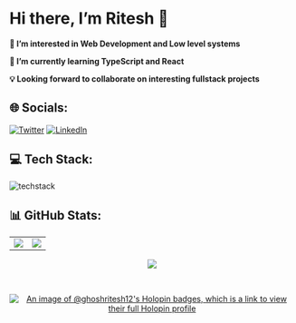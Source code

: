 # Hi there, I’m Ritesh 👋 
 
**👀 I’m interested in Web Development and Low level systems**
<br/>

**🌱 I’m currently learning TypeScript and React**
<br/>
 
**💡 Looking forward to collaborate on interesting fullstack projects**

## 🌐 Socials: 
[![Twitter](https://img.shields.io/badge/Twitter-%231DA1F2.svg?logo=Twitter&logoColor=white)](https://twitter.com/_riteshghosh)
[![LinkedIn](https://img.shields.io/badge/LinkedIn-%230077B5.svg?logo=linkedin&logoColor=white)](https://linkedin.com/in/ritesh-g)

## 💻 Tech Stack:
![techstack](https://skillicons.dev/icons?i=js,ts,java,c,bash,sass,css,html,vscode,idea,nodejs,expressjs,vuejs,react,nuxtjs,tailwind,mongodb,redis,docker,vercel,netlify,render,jwt,socketio)

## 📊 GitHub Stats: 

<table style="border: none;" align="center">
  <tr>
    <td align="center">
      <img 
        src="https://github-readme-stats.vercel.app/api?username=ghoshRitesh12&include_all_commits=true&count_private=true&show_icons=true&line_height=20&theme=dracula"
      />
    </td>
    <td align="center">
      <img 
        src="https://github-readme-stats.vercel.app/api/top-langs?username=ghoshRitesh12&show_icons=true&locale=en&layout=compact&theme=dracula" 
      />
    </td>
  </tr>
</table>
<div align="center">
  <img 
    align="center" 
    src="http://github-readme-streak-stats.herokuapp.com?user=ghoshRitesh12&theme=dracula"
  />
</p>
  
<br/>

[![An image of @ghoshritesh12's Holopin badges, which is a link to view their full Holopin profile](https://holopin.me/ghoshritesh12)](https://holopin.io/@ghoshritesh12)
